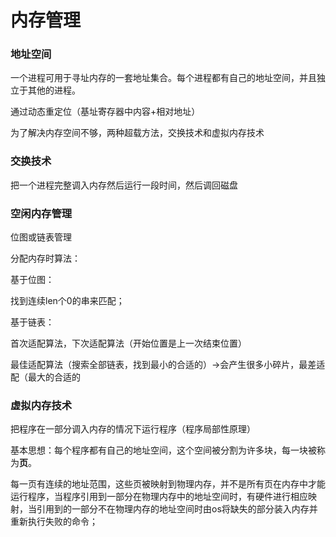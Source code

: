 # 内存管理



### 地址空间

一个进程可用于寻址内存的一套地址集合。每个进程都有自己的地址空间，并且独立于其他的进程。

通过动态重定位（基址寄存器中内容+相对地址）



为了解决内存空间不够，两种超载方法，交换技术和虚拟内存技术



### 交换技术

把一个进程完整调入内存然后运行一段时间，然后调回磁盘





### 空闲内存管理

位图或链表管理

分配内存时算法：

基于位图：

找到连续len个0的串来匹配；

基于链表：

首次适配算法，下次适配算法（开始位置是上一次结束位置）

最佳适配算法（搜索全部链表，找到最小的合适的）->会产生很多小碎片，最差适配（最大的合适的



### 虚拟内存技术

把程序在一部分调入内存的情况下运行程序（程序局部性原理）

基本思想：每个程序都有自己的地址空间，这个空间被分割为许多块，每一块被称为**页**。

每一页有连续的地址范围，这些页被映射到物理内存，并不是所有页在内存中才能运行程序，当程序引用到一部分在物理内存中的地址空间时，有硬件进行相应映射，当引用到的一部分不在物理内存的地址空间时由os将缺失的部分装入内存并重新执行失败的命令；

